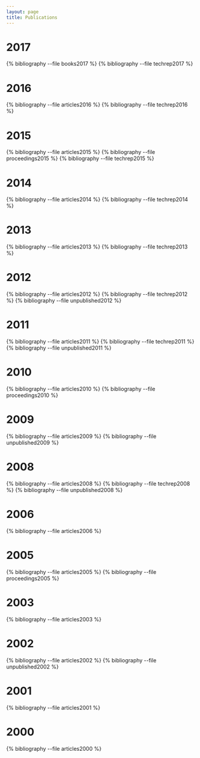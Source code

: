 ```yaml
---
layout: page
title: Publications
---
```


# 2017

{% bibliography --file books2017 %}
{% bibliography --file techrep2017 %}

# 2016

{% bibliography --file articles2016 %}
{% bibliography --file techrep2016 %}

# 2015

{% bibliography --file articles2015 %}
{% bibliography --file proceedings2015 %}
{% bibliography --file techrep2015 %}

# 2014

{% bibliography --file articles2014 %}
{% bibliography --file techrep2014 %}

# 2013

{% bibliography --file articles2013 %}
{% bibliography --file techrep2013 %}

# 2012

{% bibliography --file articles2012 %}
{% bibliography --file techrep2012 %}
{% bibliography --file unpublished2012 %}

# 2011

{% bibliography --file articles2011 %}
{% bibliography --file techrep2011 %}
{% bibliography --file unpublished2011 %}

# 2010

{% bibliography --file articles2010 %}
{% bibliography --file proceedings2010 %}

# 2009

{% bibliography --file articles2009 %}
{% bibliography --file unpublished2009 %}

# 2008

{% bibliography --file articles2008 %}
{% bibliography --file techrep2008 %}
{% bibliography --file unpublished2008 %}

# 2006

{% bibliography --file articles2006 %}

# 2005

{% bibliography --file articles2005 %}
{% bibliography --file proceedings2005 %}

# 2003

{% bibliography --file articles2003 %}

# 2002

{% bibliography --file articles2002 %}
{% bibliography --file unpublished2002 %}

# 2001

{% bibliography --file articles2001 %}

# 2000

{% bibliography --file articles2000 %}
